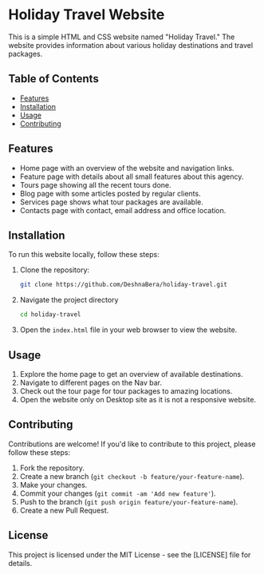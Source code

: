 # Holiday Travel Website

This is a simple HTML and CSS website named "Holiday Travel." The website provides information about various holiday destinations and travel packages.

## Table of Contents

- [Features](#features)
- [Installation](#installation)
- [Usage](#usage)
- [Contributing](#contributing)

## Features

- Home page with an overview of the website and navigation links.
- Feature page with details about all small features about this agency.
- Tours page showing all the recent tours done.
- Blog page with some articles posted by regular clients.
- Services page shows what tour packages are available.
- Contacts page with contact, email address and office location. 

## Installation

To run this website locally, follow these steps:

1. Clone the repository:

   ```bash
   git clone https://github.com/DeshnaBera/holiday-travel.git
   ```

2. Navigate the project directory
    ```bash
    cd holiday-travel
    ```
3. Open the `index.html` file in your web browser to view the website.

## Usage

1. Explore the home page to get an overview of available destinations.
2. Navigate to different pages on the Nav bar.
3. Check out the tour page for tour packages to amazing locations.
4. Open the website only on Desktop site as it is not a responsive website.

## Contributing

Contributions are welcome! If you'd like to contribute to this project, please follow these steps:

1. Fork the repository.
2. Create a new branch (`git checkout -b feature/your-feature-name`).
3. Make your changes.
4. Commit your changes (`git commit -am 'Add new feature'`).
5. Push to the branch (`git push origin feature/your-feature-name`).
6. Create a new Pull Request.

## License

This project is licensed under the MIT License - see the [LICENSE] file for details.
